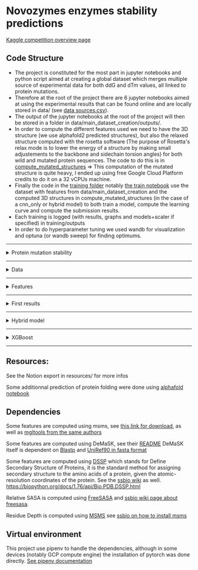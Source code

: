 # Novozymes enzymes stability predictions

[Kaggle competition overview page](https://www.kaggle.com/competitions/novozymes-enzyme-stability-prediction/overview)

## Code Structure

- The project is constituted for the most part in jupyter notebooks and python script aimed at creating a global dataset which merges multiple source of experimental data for both ddG and dTm values, all linked to protein mutations.
- Therefore at the root of the project there are 6 jupyter notebooks aimed at using the experimental results that can be found online and are locally stored in data/ (see [data sources.csv](data/sources.csv)).
- The output of the jupyter notebooks at the root of the project will then be stored in a folder in data/main_dataset_creation/outputs/.
- In order to compute the different features used we need to have the 3D structure (we use alphafold2 predicted structures), but also the relaxed structure computed with the rosetta software (The purpose of Rosetta's relax mode is to lower the energy of a structure by making small adjustements to the backbone and sidechain torsion angles) for both wild and mutated protein sequences. The code to do this is in [compute_mutated_structures](compute_mutated_structures/)
  => This computation of the mutated structure is quite heavy, I ended up using free Google Cloud Platform credits to do it on a 32 vCPUs machine.
- Finally the code in the [training folder](training/) notably [the train notebook](training/train.ipynb) use the dataset with features from data/main_dataset_creation and the computed 3D structures in compute_mutated_structures (in the case of a cnn_only or hybrid model) to both train a model, compute the learning curve and compute the submission results.
- Each training is logged (with results, graphs and models+scaler if specified) in training/outputs
- In order to do hyperparameter tuning we used wandb for visualization and optuna (or wandb sweep) for finding optimums.

---

<details>
<summary>Protein mutation stability</summary>

# Protein mutation stability

Novozyme (company behind competition): produce enzymes for industry

Proteins are what makes everything work in a cell/bacteria/yeast : they move stuff, capture stuff, assemble stuff, break down stuff. (Enzymes are proteins with catalyzing abilities.)

![Untitled](doc/readme_images/Untitled.png)

Proteins are created by assembling Amino Acids, they then usually fold in order to be efficient.
By protein stability we mean < **stability** (not chemical) ie. is the protein in the right 3D state to be effective. When temperature becomes too high the protein “melt” ⇒ becomes unstable/denatured.

![Untitled](doc/readme_images/Untitled%201.png)

Proteins can be **modified**, meaning we can change their amino acid composition, in order to obtain new functionalities. But **those mutations also have an impact on the stability** of the protein**.**

**The goal is to be able to give the difference in stability of a protein for any mutation.**

Example: I changed the amino acid on position 14 from Glycine to Alanine, is the protein going to be more or less stable ? = What is the new melting temperature.

- We use ΔΔG as the measure of stability (Δ of free Gibson energy) goal: we change Glycine to Alanine, what is the ΔΔG of this mutation.
- We can also use ΔTm, which is the difference in melting temperature (Tm) of a mutation

![competition_data_explained.png](doc/readme_images/competition_data_explained.png)

</details>

---

<details>
<summary>Data</summary>

# Data

There a some data available that link protein mutation with a measure of stability change (ΔΔG, ΔTm). I got ~10k distinct measure, from which ~7k got at least ΔΔG, and ~3k have only ΔTm.

⇒ That’s a **low** quantity of data, some people in the competition got more, but I checked and I think they got duplicates, and no one seems to have 20k+ measures.

⇒ Some dataset are manually curated, some are not, 10k is the number with **all** data (including not curated)

**🧠 idea:** I got ~1k data with both ΔΔG and ΔTm, maybe I could have a model that takes features+ΔTm and outputs ΔΔG ⇒ this could give me 3k more measures.

![dataset_creation_flowchart.drawio.png](doc/readme_images/dataset_creation_flowchart.drawio.png)

</details>

---

<details>
<summary>Features</summary>

# Features

In order to merge all different dataset I got:

- the protein unique identifier (sometimes after looking at a not so unique identifier, or sequence)
- the measure (ΔΔG, ΔTm or just Tm)
- the associated pH of the experiment
- the mutation position
- the mutated amino acid

Then based on the unique protein id I went on to collect data on the protein (sequence) and the 3D structure (as predicted by alphafold).
And then I computed a bunch of features based on the sequence and the 3D structure. (I did compute an approximation of each mutated protein 3D structure based on the mutation position/amino acid and the alphafold.

3D alphafold

3D “relaxed”

3D ‘relaxed mutated”

**Notable Feature categories**:

- **ESM embeddings**: model (transformer) that takes protein sequence and tells stuff about it, already trained, we do an inference and keep the last layer (~ 1200 parameters) we then do a PCA to reduce the number to 32 (pool) and 16 (for wild and mutant + we compute the Δ between the 2)
- **Rosetta Scores:** tool that takes a 3D structure model and gives a score related to the stability
- **ThermoNet:** Convolutional model that takes both wild and mutated 3D models (in reality voxel representation of the models) and outputs ΔΔG ⇒ supposed to have **1 RMSE** on ΔΔG, **got 8 MeanSquarredError ~3** ΔΔG (kcal/mol) **RootMSE** ❓❓⇒ trained again (small change in 3D models) on my own dataset.
- **DeMaSk:** score based on the known proteins that look similar to ours, it takes our protein sequence, look at all sequences that looks the same, and tell us that at position 25 amino acid Gly is very frequent in sequence that look the same
- **3D structure analysis:** we look at the 3D structure and can say that this atom is in the center of the structure or close from the outside of it + other factors, again we computed those features on both the wild and mutated structure, and then computed the delta of it as well.

![Features_Summary.png](doc/readme_images/Features_Summary.png)

- Right now I have the following features:
    <details>
        <summary>Features</summary>

        - identification:
            uniprot
            dataset_source
            alphafold_path
            wild_aa
            mutated_aa
        - basics:
            wild_aa_int
            mutated_aa_int
            mutated_chain_int
            mutation_position
            length
            chain_start
            chain_end
            sequence
            pH
        - blosum:
            blosum62
            blosum80
            blosum90
            blosum100
        - demask (direct & indirect):
            demask_entropy
            demask_log2f_var
            demask_matrix
            demask_score
        - protein_analysis (wild, mutated, Δmutation):
            aromaticity
            charge_at_pH
            flexibility
            gravy
            helix_fraction
            isoelectric_point
            instability_index
            molecular_weight
            molar_extinction_1
            molar_extinction_2
            sheet_fraction
            turn_fraction
        - 3D_structure_analysis (alphafold, wild, mutated, Δ mutation):
            sasa
            residue_depth
            c_alpha_depth
            bfactor
        - dssp_3D_analysis (alphafold, wild, mutated, Δ mutation):
            Secondary_structure
            Relative_ASA
            Phi
            Psi
            NH->O_1_relidx
            NH->O_1_energy
            O->NH_1_relidx
            O->NH_1_energy
            NH->O_2_relidx
            NH->O_2_energy
            O->NH_2_relidx
            O->NH_2_energy
        - rosetta_scores (wild, mutated, Δ mutation):
            dslf_fa13
            fa_atr
            fa_dun
            fa_elec
            fa_intra_rep
            fa_intra_sol_xover4
            fa_rep
            fa_sol
            hbond_bb_sc
            hbond_lr_bb
            hbond_sc
            hbond_sr_bb
            linear_chainbreak
            lk_ball_wtd
            omega
            overlap_chainbreak
            p_aa_pp
            pro_close
            rama_prepro
            ref
            yhh_planarity
            total_score
        - esm_pca_pool:
            esm_pca_pool_0 to esm_pca_pool_31
        - esm_pca_wild:
            esm_pca_wild_0 to esm_pca_wild_15
        - esm_pca_mutant:
            esm_pca_mutant_0 to esm_pca_mutant_15
        - Δ esm_pca_local:
            esm_pca_local_0 to esm_pca_local_15
        - esm_global:
            esm_mutation_probability
            esm_mutation_entropy
        - target:
            ddG
            dTm
            Tm

    </details>
  </details>

---

<details>
<summary>First results</summary>

# First results

## Simple Neural Network

We take some (not all) features, we put them in a NN and see what happens.

We have a 5 splits of the data, meaning that for predictions we compute the avg of the 5 models trained on each split.

Results:

![training_results.jpg](doc/readme_images/training_results.jpg)

- Obtained with the following model structure:

  - Linear(131, 64)
  - ReLU
  - Dropout(0.25)
  - Linear(64, 64)
  - ReLU
  - Dropout(0.25)
  - Linear(64,2)
  - Linear(**2**,1)

- can reach an avg mse of ~3 MSE with ΔΔG as a target (so rmse of ~1.7).
- on Kaggle obtains a spearman rank of 0.42

⇒ normalize before mse

### Parameters importance

![SimpleNN_feature_importance_histogram.png](doc/readme_images/SimpleNN_feature_importance_histogram.png)

- top 10 parameters:
  - esm_pca_pool_1: 1.33
  - mutation_fa_intra_rep: 1.14
  - esm_pca_pool_19: 1.08
  - mutation_NH->O_1_relidx: 1.03
  - esm_pca_pool_4: 0.96
  - pH: 0.84
  - esm_pca_pool_2: 0.84
  - mutation_fa_rep: 0.79
  - mutation_pro_close: 0.70
  - esm_pca_pool_26: 0.67

⇒ There seem to have a bunch of unused features, even though I know some of them can be relevant

### Learning curve

![learning_curve.jpg](doc/readme_images/learning_curve.jpg)

### Hyper parameters tuning

I tried different neural network structure, and then ended up doing some sweep.
The graph show that is mostly random, at first I thought this was due to the fact that the ksplit was giving very different result, but after fixing it I still end up with what looks mostly random.

### fixed ksplit

- graph
  ![fixedKsplit_graph.png](doc/readme_images/fixedKsplit_graph.png)
- parameters importance
  ![fixedKsplit_parameters_importance.png](doc/readme_images/fixedKsplit_parameters_importance.png)
- test mse v created
  ![fixedKsplit_testMSE_v_created.png](doc/readme_images/fixedKsplit_testMSE_v_created.png)
- test_mse(epochs)
  ![fixedKsplit_testMSE.png](doc/readme_images/fixedKsplit_testMSE.png)
- train_mse(epochs)
  ![fixedKsplit_trainMSE.png](doc/readme_images/fixedKsplit_trainMSE.png)
- loss(epochs)
  ![fixedKsplit_loss.png](doc/readme_images/fixedKsplit_loss.png)

## </details>

---

<details>
<summary>Hybrid model</summary>

To try and improve our result we tried to use both a CNN model able to learn from the voxel representation of the 3D structure from the protein (before and after mutation) in the same way as ThermoNet, and then in a later step add the computed features (such as blosum, demask, dssp etc.) to the "features" from the last layer of the CNN. We then concatenate those features together and put it through a regression model.

![Hybrid_model.png](doc/Hybrid_model.png)

We attained better result than with cnn only or regression only (the code allow different model type to be trained, by simply specifying the model_type in the config file, "cnn_only" will trained a model very close to the one from ThermoNet, "regression_only" will not use voxel at all).

![Hybrid_result.jpg](doc/Training_results/hybrid_results.jpg)

  <details>
  <summary>Hybrid model structure</summary>
  see [models.py](training/training_utils/models.py)
  
  - cnn_model: Sequential,
    - 0: Conv3d14, 16, kernel_size=3, 3, 3, stride=1, 1, 1,
    - 1: ReLU,
    - 0: Conv3d16, 24, kernel_size=3, 3, 3, stride=1, 1, 1,
    - 1: ReLU,
    - 0: Conv3d24, 32, kernel_size=3, 3, 3, stride=1, 1, 1,
    - 1: ReLU,
    - 0: Conv3d32, 48, kernel_size=3, 3, 3, stride=1, 1, 1,
    - 1: ReLU,
    - 0: Conv3d48, 78, kernel_size=3, 3, 3, stride=1, 1, 1,
    - 1: ReLU,
    - 1: MaxPool3dkernel_size=2, 2, 2, stride=2, 2, 2, padding=0, dilation=1, ceil_mode=False,
    - 2: Flattenstart_dim=1, end_dim=-1,
    - 0: Dropoutp=0.3, inplace=False,
    - 1: Linearin_features=2106, out_features=32, bias=True,
    - 2: ReLU,
    - 3: Dropoutp=0.3, inplace=False,
  - regression_model: Sequential,
    - 0: Flattenstart_dim=1, end_dim=-1,
    - 1: Linearin_features=182, out_features=256, bias=True,
    - 2: ReLU,
    - 3: Dropoutp=0.5, inplace=False,
    - 4: Linearin_features=256, out_features=256, bias=True,
    - 5: ReLU,
    - 6: Dropoutp=0.5, inplace=False,
    - 7: Linearin_features=256, out_features=256, bias=True,
    - 8: ReLU,
    - 9: Dropoutp=0.5, inplace=False,
    - 10: Linearin_features=256, out_features=256, bias=True,
    - 11: ReLU,
    - 12: Dropoutp=0.5, inplace=False,
    - 13: Linearin_features=256, out_features=128, bias=True,
    - 14: ReLU,
    - 15: Dropoutp=0.5, inplace=False,
    - 16: Linearin_features=128, out_features=1, bias=True,
  
  </details>

</details>

---

<details>
<summary>XGBoost</summary>
In the same way that we can switch between CNN_only, regression_only or hybrid for the model type, we can also choose "xgboost"
This is similar to the regression only, only this time implemented with an optimized distributed gradient boosting model instead of a neural network.

[xgboost documentation](https://xgboost.readthedocs.io/en/stable/)

The xgboost outperforms slightly the regression_only neural network model in the leaderboard, although it does not outperform an hybrid model.

![xgboost result](doc/Training_results/xgboost_results.jpg)

</details>

---

## Resources:

See the Notion export in resources/ for more infos

Some additionnal prediction of protein folding were done using [alphafold notebook](https://colab.research.google.com/github/deepmind/alphafold/blob/main/notebooks/AlphaFold.ipynb#scrollTo=woIxeCPygt7K)

## Dependencies

Some features are computed using msms, see [this link for download](https://ccsb.scripps.edu/msms/downloads/), as well as [mgltools from the same authors](https://ccsb.scripps.edu/mgltools/downloads/)

Some features are computed using DeMaSK, see their [README](https://github.com/Singh-Lab/DeMaSk)
DeMaSK itself is dependent on [Blastp](https://ftp.ncbi.nlm.nih.gov/blast/executables/blast+/LATEST/) and [UniRef90 in fasta format](https://www.uniprot.org/help/downloads)

Some features are computed using [DSSP](https://swift.cmbi.umcn.nl/gv/dssp/) which stands for Define Secondary Structure of Proteins, it is the standard method for assigning secondary structure to the amino acids of a protein, given the atomic-resolution coordinates of the protein. See the [ssbio wiki](https://ssbio.readthedocs.io/en/latest/instructions/dssp.html) as well.
https://biopython.org/docs/1.76/api/Bio.PDB.DSSP.html

Relative SASA is computed using [FreeSASA](https://freesasa.github.io/) and [ssbio wiki page about freesasa](https://ssbio.readthedocs.io/en/latest/instructions/freesasa.html).

Residue Depth is computed using [MSMS](https://ccsb.scripps.edu/msms/) see [ssbio on how to install msms](https://ssbio.readthedocs.io/en/latest/instructions/msms.html)

## Virtual environment

This project use pipenv to handle the dependencies, although in some devices (notably GCP compute engine) the installation of pytorch was done directly.
[See pipenv documentation](https://pipenv.pypa.io/en/latest/)
